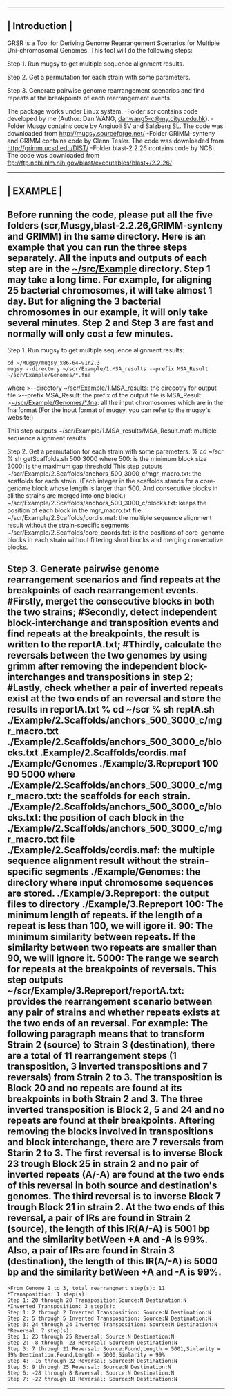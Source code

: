 --------------
|  Introduction  |
--------------
GRSR is a Tool for Deriving Genome Rearrangement Scenarios for Multiple Uni-chromosomal Genomes. This tool will do the following steps:

Step 1. Run mugsy to get multiple sequence alignment results.

Step 2. Get a permutation for each strain with some parameters.

Step 3. Generate pairwise genome rearrangement scenarios and find repeats at the breakpoints of each rearrangement events.

The package works under Linux system.
-Folder scr contains code developed by me (Author: Dan WANG, danwang5-c@my.cityu.edu.hk).
-Folder Musgy contains code by Angiuoli SV and Salzberg SL. The code was downloaded from http://mugsy.sourceforge.net/
-Folder GRIMM-synteny and GRIMM contains code by Glenn Tesler. The code was downloaded from http://grimm.ucsd.edu/DIST/
-Folder blast-2.2.26 contains code by NCBI. The code was downloaded from ftp://ftp.ncbi.nlm.nih.gov/blast/executables/blast+/2.2.26/ 

--------------
|  EXAMPLE  |
--------------
Before running the code, please put all the five folders (scr,Musgy,blast-2.2.26,GRIMM-synteny and GRIMM) in the same directory.
Here is an example that you can run the three steps separately. All the inputs and outputs of each step are in the [~/src/Example](src/Example) directory. Step 1 may take a long time. For example, for aligning 25 bacterial chromosomes, it will take almost 1 day. But for aligning the 3 bacterial chromosomes in our example, it will only take several minutes. Step 2 and Step 3 are fast and normally will only cost a few minutes.
-----------------------------------------------------------------------------------------

Step 1. Run mugsy to get multiple sequence alignment results:
```
cd ~/Mugsy/mugsy_x86-64-v1r2.3
mugsy --directory ~/scr/Example/1.MSA_results --prefix MSA_Result ~/scr/Example/Genomes/*.fna
```
where
	>--directory [~/scr/Example/1.MSA_results](scr/Example/1.MSA_results): the direcotry for output file
	>--prefix MSA_Result: the prefix of the output file is MSA_Result
	>[~/scr/Example/Genomes/*.fna](scr/Example/Genomes): all the input chromosomes which are in the fna format
	(For the input format of mugsy, you can refer to the mugsy's website:)

This step outputs
  	~/scr/Example/1.MSA_results/MSA_Result.maf: multiple sequence alignment results

Step 2. Get a permutation for each strain with some parameters.
% cd ~/scr
% sh getScaffolds.sh 500 3000
where 
	500: is the minimum block size
	3000: is the maximum gap threshold
This step outputs
	~/scr/Example/2.Scaffolds/anchors_500_3000_c/mgr_macro.txt: the scaffolds for each strain. (Each integer in the scaffolds stands for a core-genome block whose 	length is larger than 500. And consecutive blocks in all the strains are merged into one block.)
	~/scr/Example/2.Scaffolds/anchors_500_3000_c/blocks.txt: keeps the position of each block in the mgr_macro.txt file
	~/scr/Example/2.Scaffolds/cordis.maf: the multiple sequence alignment result without the strain-specific segments
	~/scr/Example/2.Scaffolds/core_coords.txt: is the positions of core-genome blocks in each strain without filtering short blocks and merging consecutive blocks.
 
Step 3. Generate pairwise genome rearrangement scenarios and find repeats at the breakpoints of each rearrangement events.
#Firstly, merget the consecutive blocks in both the two strains;
#Secondly, detect independent block-interchange and transposition events and find repeats at the breakpoints, the result is written to the reportA.txt;
#Thirdly, calculate the reversals between the two genomes by using grimm after removing the independent block-interchanges and transpositions in step 2;
#Lastly, check whether a pair of inverted repeats exist at the two ends of an reversal and store the results in reportA.txt
% cd ~/scr
%  sh reptA.sh ./Example/2.Scaffolds/anchors_500_3000_c/mgr_macro.txt ./Example/2.Scaffolds/anchors_500_3000_c/blocks.txt .Example/2.Scaffolds/cordis.maf ./Example/Genomes ./Example/3.Repreport 100 90 5000
where
	./Example/2.Scaffolds/anchors_500_3000_c/mgr_macro.txt: the scaffolds for each strain.
	./Example/2.Scaffolds/anchors_500_3000_c/blocks.txt: the position of each block in the ./Example/2.Scaffolds/anchors_500_3000_c/mgr_macro.txt file
	./Example/2.Scaffolds/cordis.maf: the multiple sequence alignment result without the strain-specific segments
	./Example/Genomes: the directory where input chromosome sequences are stored.
	./Example/3.Repreport: the output files to directory ./Example/3.Repreport
	100: The minimum length of repeats. if the length of a repeat is less than 100, we will igore it.
	90: The minimum similarity between repeats. If the similarity between two repeats are smaller than 90, we will ignore it.
	5000: The range we search for repeats at the breakpoints of reversals.
This step outputs
	~/scr/Example/3.Repreport/reportA.txt: provides the rearrangement scenario between any pair of strains and whether repeats exists at the two ends of an reversal. For example: The following paragraph means that to transform Strain 2 (source) to Strain 3 (destination), there are a total of 11 rearrangement steps (1 transposition, 3 inverted transpositions and 7 reversals) from Strain 2 to 3. The transposition is Block 20 and no repeats are found at its breakpoints in both Strain 2 and 3. The three inverted transposition is Block 2, 5 and 24 and no repeats are found at their breakpoints. Aftering removing the blocks involved in transpositions and block interchange, there are 7 reversals from Starin 2 to 3. The first reversal is to inverse Block 23 trough Block 25 in strain 2 and no pair of inverted repeats (A/-A) are found at the two ends of this reversal in both source and destination's genomes. The third reversal is to inverse Block 7 trough Block 21 in strain 2. At the two ends of this reversal, a pair of IRs are found in Strain 2 (source), the length of this IR(A/-A) is 5001 bp and the similarity betWeen +A and -A is 99%. Also, a pair of IRs are found in Strain 3 (destination), the length of this IR(A/-A) is 5000 bp and the similarity betWeen +A and -A is 99%.
-------------------------------------------------------------------------------------
	>From Genome 2 to 3, total rearrangment step(s): 11
	*Transposition: 1 step(s):
	Step 1: 20 through 20 Transposition:Source:N Destination:N
	*Inverted Transposition: 3 step(s):
	Step 1: 2 through 2 Inverted Transposition: Source:N Destination:N
	Step 2: 5 through 5 Inverted Transposition: Source:N Destination:N
	Step 3: 24 through 24 Inverted Transposition: Source:N Destination:N
	*Reversal: 7 step(s):
	Step 1: 23 through 25 Reversal: Source:N Destination:N
	Step 2: -8 through -23 Reversal: Source:N Destination:N
	Step 3: 7 through 21 Reversal: Source:Found,Length = 5001,Simlarity = 99% Destination:Found,Length = 5000,Simlarity = 99%
	Step 4: -16 through 22 Reversal: Source:N Destination:N
	Step 5: 9 through 25 Reversal: Source:N Destination:N
	Step 6: -28 through 8 Reversal: Source:N Destination:N
	Step 7: -22 through 18 Reversal: Source:N Destination:N
------------------------------------------------------------------------------------
